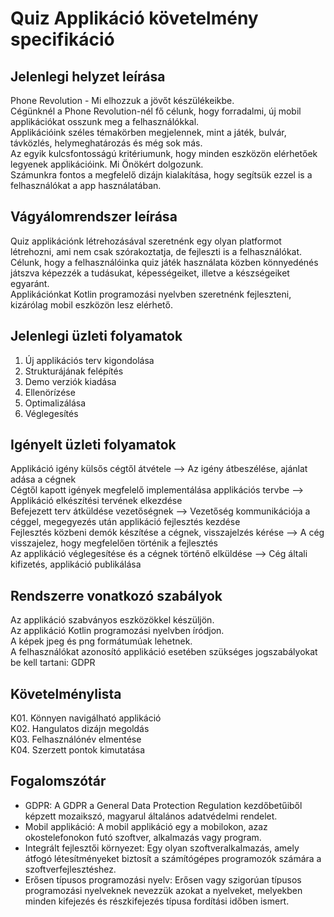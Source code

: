 # Quiz Applikáció követelmény specifikáció

## Jelenlegi helyzet leírása

Phone Revolution - Mi elhozzuk a jövőt készülékeikbe. <br>
Cégünknél a Phone Revolution-nél fő célunk, hogy forradalmi, új mobil applikációkat osszunk meg a felhasználókkal. <br>
Applikációink széles témakörben megjelennek, mint a játék, bulvár, távközlés, helymeghatározás és még sok más. <br>
Az egyik kulcsfontosságú kritériumunk, hogy minden eszközön elérhetőek legyenek applikációink. Mi Önökért dolgozunk.<br>
Számunkra fontos a megfelelő dizájn kialakítása, hogy segítsük ezzel is a felhasználókat a app használatában. <br>

## Vágyálomrendszer leírása

Quiz applikációnk létrehozásával szeretnénk egy olyan platformot létrehozni, ami nem csak szórakoztatja, de fejleszti is a felhasználókat. <br>
Célunk, hogy a felhasználóinka quiz játék használata közben könnyedénés játszva képezzék a tudásukat, képességeiket, illetve a készségeiket egyaránt. <br>
Applikációnkat Kotlin programozási nyelvben szeretnénk fejleszteni, kizárólag mobil eszközön lesz elérhető. <br>


## Jelenlegi üzleti folyamatok

1. Új applikációs terv kigondolása
2. Strukturájának felépítés 
3. Demo verziók kiadása
4. Ellenörízése
5. Optimalizálása
6. Véglegesítés

## Igényelt üzleti folyamatok

Applikáció igény külsős cégtől átvétele --> Az igény átbeszélése, ajánlat adása a cégnek <br>
Cégtől kapott igények megfelelő implementálása applikációs tervbe --> Applikáció elkészítési tervének elkezdése <br>
Befejezett terv átküldése vezetőségnek --> Vezetőség kommunikációja a céggel, megegyezés után applikáció fejlesztés kezdése <br>
Fejlesztés közbeni demók készítése a cégnek, visszajelzés kérése --> A cég visszajelez, hogy megfelelően történik a fejlesztés <br>
Az applikáció véglegesítése és a cégnek történő elküldése --> Cég általi kifizetés, applikáció publikálása

## Rendszerre vonatkozó szabályok

Az applikáció szabványos eszközökkel készüljön. <br>
Az applikáció Kotlin programozási nyelvben íródjon. <br>
A képek jpeg és png formátumúak lehetnek. <br>
A felhasználókat azonosító applikáció esetében szükséges jogszabályokat be kell tartani: GDPR <br>

## Követelménylista 

K01. Könnyen navigálható applikáció<br>
K02. Hangulatos dizájn megoldás <br>
K03. Felhasználónév elmentése <br>
K04. Szerzett pontok kimutatása

## Fogalomszótár

- GDPR: A GDPR a General Data Protection Regulation kezdőbetűiből képzett mozaikszó, magyarul általános adatvédelmi rendelet.<br>
- Mobil applikáció: A mobil applikáció egy a mobilokon, azaz okostelefonokon futó szoftver, alkalmazás vagy program. <br>
- Integrált fejlesztői környezet: Egy olyan szoftveralkalmazás, amely átfogó létesítményeket biztosít a számítógépes programozók számára a szoftverfejlesztéshez. <br>
- Erősen típusos programozási nyelv: Erősen vagy szigorúan típusos programozási nyelveknek nevezzük azokat a nyelveket, melyekben minden kifejezés és részkifejezés típusa fordítási időben ismert. <br>
